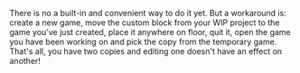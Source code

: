 There is no a built-in and convenient way to do it yet. But a workaround is: create a new game, move the custom block from your WIP project to the game you've just created, place it anywhere on floor, quit it, open the game you have been working on and pick the copy from the temporary game. That's all, you have two copies and editing one doesn't have an effect on another!